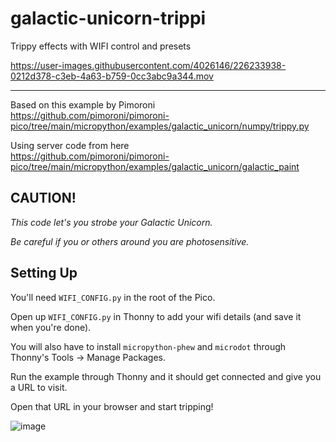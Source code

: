 # galactic-unicorn-trippi
Trippy effects with WIFI control and presets



https://user-images.githubusercontent.com/4026146/226233938-0212d378-c3eb-4a63-b759-0cc3abc9a344.mov

----------------

Based on this example by Pimoroni\
https://github.com/pimoroni/pimoroni-pico/tree/main/micropython/examples/galactic_unicorn/numpy/trippy.py

Using server code from here\
https://github.com/pimoroni/pimoroni-pico/tree/main/micropython/examples/galactic_unicorn/galactic_paint


## CAUTION!
*This code let's you strobe your Galactic Unicorn.*

*Be careful if you or others around you are photosensitive.*

## Setting Up
You'll need `WIFI_CONFIG.py` in the root of the Pico. 

Open up `WIFI_CONFIG.py` in Thonny to add your wifi details (and save it when you're done).

You will also have to install `micropython-phew` and `microdot` through Thonny's Tools -> Manage Packages.

Run the example through Thonny and it should get connected and give you a URL to visit. 

Open that URL in your browser and start tripping!

![image](https://user-images.githubusercontent.com/4026146/226232542-d60a634b-2e69-415b-9519-3ceab17fea5b.png)
